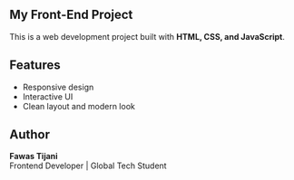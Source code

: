 ## My Front-End Project

This is a web development project built with **HTML, CSS, and JavaScript**.

## Features
- Responsive design
- Interactive UI
- Clean layout and modern look

## Author
**Fawas Tijani**  
Frontend Developer | Global Tech Student
